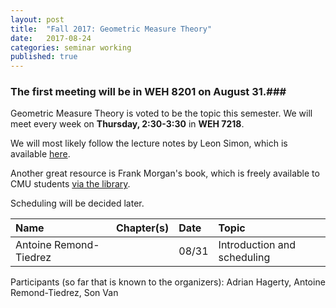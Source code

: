 ```yaml
---
layout: post
title:  "Fall 2017: Geometric Measure Theory"
date:   2017-08-24
categories: seminar working
published: true
---
```


### The first meeting will be in WEH 8201 on August 31.###

Geometric Measure Theory is voted to be the topic this semester. We will meet every week on **Thursday, 2:30-3:30** in **WEH 7218**.

We will most likely follow the lecture notes by Leon Simon, which is available [here](http://web.stanford.edu/class/math285/ts-gmt.pdf).

Another great resource is Frank Morgan's book, which is freely available to CMU students [via the library](http://www.sciencedirect.com/science/book/9780128044896).

Scheduling will be decided later.

| Name                   | Chapter(s)     | Date                  | Topic                                                         |
|:-----------------------|:-------------  |:----------------------|:--------------------------------------------------------------|
| Antoine Remond-Tiedrez |                | 08/31                 | Introduction and scheduling                                   |

Participants (so far that is known to the organizers): Adrian Hagerty, Antoine Remond-Tiedrez, Son Van
